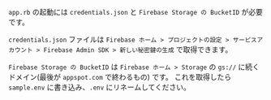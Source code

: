 `app.rb` の起動には `credentials.json` と `Firebase Storage の BucketID` が必要です。

`credentials.json` ファイルは `Firebase ホーム > プロジェクトの設定 > サービスアカウント > Firebase Admin SDK > 新しい秘密鍵の生成` で取得できます。

`Firebase Storage の BucketID` は `Firebase ホーム > Storage` の `gs://` に続くドメイン(最後が `appspot.com` で終わるもの) です。
これを取得したら `sample.env` に書き込み、`.env` にリネームしてください。